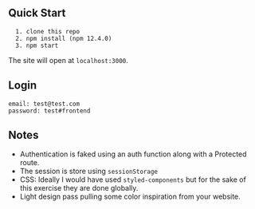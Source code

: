 ## Quick Start

```
  1. clone this repo
  2. npm install (npm 12.4.0)
  3. npm start
```

The site will open at `localhost:3000`.

## Login

```
email: test@test.com
password: test#frontend
```

## Notes

- Authentication is faked using an auth function along with a Protected route.
- The session is store using `sessionStorage`
- CSS: Ideally I would have used `styled-components` but for the sake of this exercise they are done globally.
- Light design pass pulling some color inspiration from your website.
